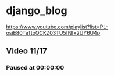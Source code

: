 # django_blog

https://www.youtube.com/playlist?list=PL-osiE80TeTtoQCKZ03TU5fNfx2UY6U4p

## Video 11/17

### Paused at 00:00:00
